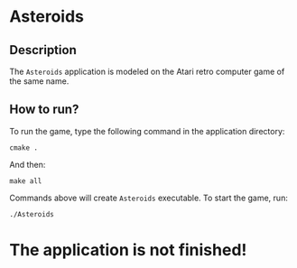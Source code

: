 # Asteroids
## Description
The ```Asteroids``` application is modeled on the Atari retro computer game of the same name. 
## How to run?
To run the game, type the following command in the application directory:
```
cmake .
```
And then:
```
make all
```
Commands above will create ```Asteroids``` executable. 
To start the game, run:
```
./Asteroids
```

# The application is not finished!